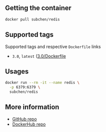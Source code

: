 ## Getting the container

```bash
docker pull subchen/redis
```


## Supported tags

Supported tags and respective `Dockerfile` links

* `3.0`, `latest` ([3.0/Dockerfile](https://github.com/subchen/docker-images/blob/master/redis/3.0/Dockerfile)


## Usages

```bash
docker run --rm -it --name redis \
  -p 6379:6379 \
  subchen/redis
```


## More information

* [GitHub repo](https://github.com/subchen/docker-images/blob/master/redis)
* [DockerHub repo](https://hub.docker.com/r/subchen/redis)

